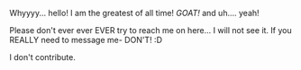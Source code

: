 Whyyyy... hello! I am the greatest of all time! *GOAT!* and uh.... yeah!

Please don't ever ever EVER try to reach me on here... I will not see it. If you REALLY need to message me- DON'T! :D

I don't contribute.
<!---
SealSsteak/SealSsteak is a ✨ special ✨ repository because its `README.md` (this file) appears on your GitHub profile.
You can click the Preview link to take a look at your changes.
--->
